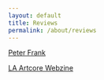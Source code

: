 ```yaml
---
layout: default
title: Reviews
permalink: /about/reviews
---
```


[Peter Frank](/reviews/peter-frank)

[LA Artcore Webzine](/reviews/artcore-webzine)
